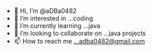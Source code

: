 - 👋 Hi, I’m @aDBa0482
- 👀 I’m interested in ...coding
- 🌱 I’m currently learning ...java
- 💞️ I’m looking to collaborate on ...java projects
- 📫 How to reach me ...adba0482@gmail.com

<!---
aDBa0482/aDBa0482 is a ✨ special ✨ repository because its `README.md` (this file) appears on your GitHub profile.
You can click the Preview link to take a look at your changes.
--->
